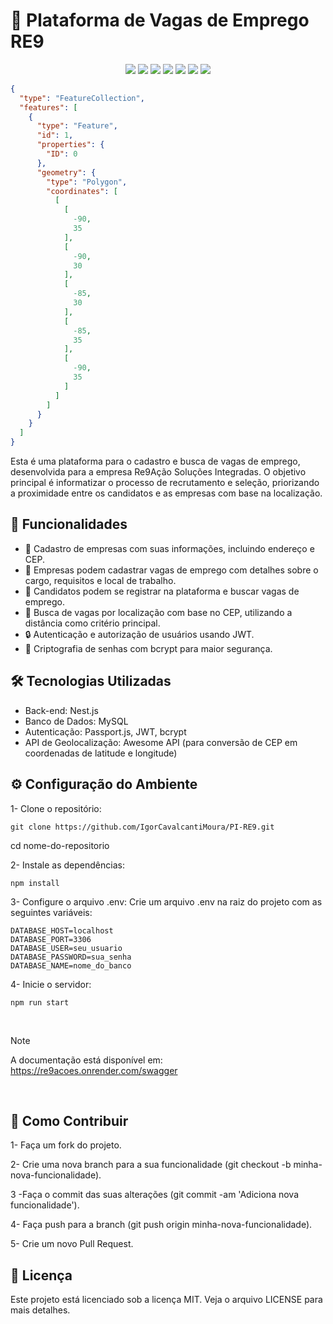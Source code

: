 # 📌 Plataforma de Vagas de Emprego RE9
<p align="center">
  <img src="https://img.shields.io/badge/TypeScript-007ACC?style=for-the-badge&logo=typescript&logoColor=white"/>
  <img src="https://img.shields.io/badge/License-MIT-yellow.svg?style=for-the-badge"/>
  <img src="https://img.shields.io/badge/platform-NestJS-red?style=for-the-badge&logo=nestjs"/>
  <img src="https://img.shields.io/badge/MySQL-005C84?style=for-the-badge&logo=mysql&logoColor=white"/>
  <img src="https://img.shields.io/badge/JWT-000000?style=for-the-badge&logo=JSON%20web%20tokens&logoColor=white"/>
  <img src="https://img.shields.io/badge/Node%20js-339933?style=for-the-badge&logo=nodedotjs&logoColor=white"/>
  <img src="https://img.shields.io/badge/typeorm-FE0803?style=for-the-badge&logo=typeorm&logoColor=white">
</p>

```geojson
{
  "type": "FeatureCollection",
  "features": [
    {
      "type": "Feature",
      "id": 1,
      "properties": {
        "ID": 0
      },
      "geometry": {
        "type": "Polygon",
        "coordinates": [
          [
            [
              -90,
              35
            ],
            [
              -90,
              30
            ],
            [
              -85,
              30
            ],
            [
              -85,
              35
            ],
            [
              -90,
              35
            ]
          ]
        ]
      }
    }
  ]
}
```

Esta é uma plataforma para o cadastro e busca de vagas de emprego, desenvolvida para a empresa Re9Ação Soluções Integradas. O objetivo principal é informatizar o processo de recrutamento e seleção, priorizando a proximidade entre os candidatos e as empresas com base na localização.



## 🚀 Funcionalidades
- 📇 Cadastro de empresas com suas informações, incluindo endereço e CEP.
- 📝 Empresas podem cadastrar vagas de emprego com detalhes sobre o cargo, requisitos e local de trabalho.
- 👤 Candidatos podem se registrar na plataforma e buscar vagas de emprego.
- 📍 Busca de vagas por localização com base no CEP, utilizando a distância como critério principal.
- 🔒 Autenticação e autorização de usuários usando JWT.
- 🔐 Criptografia de senhas com bcrypt para maior segurança.



## 🛠️ Tecnologias Utilizadas
- Back-end: Nest.js
- Banco de Dados: MySQL
- Autenticação: Passport.js, JWT, bcrypt
- API de Geolocalização: Awesome API (para conversão de CEP em coordenadas de latitude e longitude)

## ⚙️ Configuração do Ambiente

 1- Clone o repositório:
```
git clone https://github.com/IgorCavalcantiMoura/PI-RE9.git
```
cd nome-do-repositorio

2- Instale as dependências:
```
npm install
```
3- Configure o arquivo .env: Crie um arquivo .env na raiz do projeto com as seguintes variáveis:
```
DATABASE_HOST=localhost
DATABASE_PORT=3306
DATABASE_USER=seu_usuario
DATABASE_PASSWORD=sua_senha
DATABASE_NAME=nome_do_banco

```
4- Inicie o servidor:
```
npm run start
```
<br>

> [!NOTE]
> A documentação está disponível em: https://re9acoes.onrender.com/swagger

<br>

## 🤝 Como Contribuir

1- Faça um fork do projeto.

2- Crie uma nova branch para a sua funcionalidade (git checkout -b 
minha-nova-funcionalidade).

3 -Faça o commit das suas alterações (git commit -am 'Adiciona nova funcionalidade').

4- Faça push para a branch (git push origin minha-nova-funcionalidade).

5- Crie um novo Pull Request.

## 📜 Licença
Este projeto está licenciado sob a licença MIT. Veja o arquivo LICENSE para mais detalhes.
